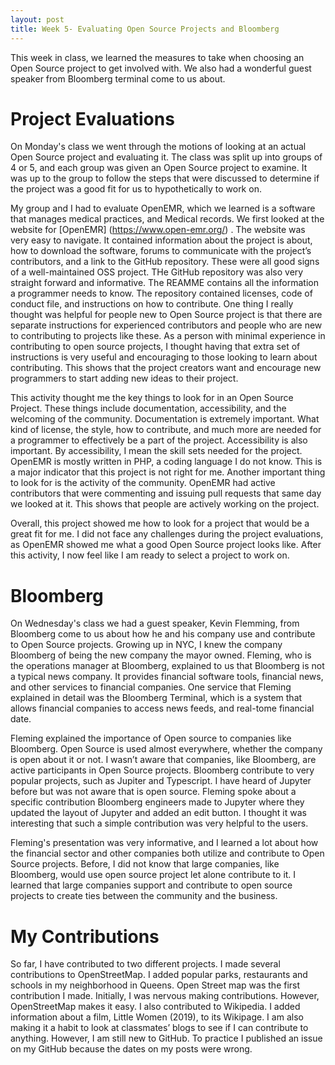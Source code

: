 ```yaml
---
layout: post
title: Week 5- Evaluating Open Source Projects and Bloomberg 
---
```


This week in class, we learned the measures to take when choosing an Open Source project to get involved with. We also had a wonderful guest speaker from Bloomberg terminal come to us about. 

# Project Evaluations
On Monday's class we went through the motions of looking at an actual Open Source project and evaluating it. The class was split up into groups of 4 or 5, and each group was given an Open Source project to examine. It was up to the group to follow the steps that were discussed to determine if the project was a good fit for us to hypothetically to work on. 

My group and I had to evaluate OpenEMR, which we learned is a software that manages medical practices, and Medical records. We first looked at the website for [OpenEMR] (https://www.open-emr.org/) . The website was very easy to navigate. It contained information about the project is about, how to download the software, forums to communicate with the project’s contributors, and a link to the GitHub repository. These were all good signs of a well-maintained OSS project. THe GitHub repository was also very straight forward and informative. The REAMME contains all the information a programmer needs to know. The repository contained licenses, code of conduct file, and instructions on how to contribute. One thing I really thought was helpful for people new to Open Source project is that there are separate instructions for experienced contributors and people who are new to contributing to projects like these. As a person with minimal experience in contributing to open source projects, I thought having that extra set of instructions is very useful and encouraging to those looking to learn about contributing. This shows that the project creators want and encourage new programmers to start adding new ideas to their project. 

This activity thought me the key things to look for in an Open Source Project. These things include documentation, accessibility, and the welcoming of the community. Documentation is extremely important. What kind of license, the style, how to contribute, and much more are needed for a programmer to effectively be a part of the project. Accessibility is also important. By accessibility, I mean the skill sets needed for the project. OpenEMR is mostly written in PHP, a coding language I do not know. This is a major indicator that this project is not right for me. Another important thing to look for is the activity of the community. OpenEMR had active contributors that were commenting and issuing pull requests that same day we looked at it. This shows that people are actively working on the project. 

Overall, this project showed me how to look for a project that would be a great fit for me. I did not face any challenges during the project evaluations, as OpenEMR showed me what a good Open Source project looks like. After this activity, I now feel like I am ready to select a project to work on.

# Bloomberg 
On Wednesday's class we had a guest speaker, Kevin Flemming, from Bloomberg come to us about how he and his company use and contribute to Open Source projects. Growing up in NYC, I knew the  company Bloomberg of being the new company the mayor owned. Fleming, who is the operations manager at Bloomberg, explained to us that Bloomberg is not a typical news company. It provides financial software tools, financial news, and other services to financial companies. One service that Fleming explained in detail was the Bloomberg Terminal, which is a system that allows financial companies to access news feeds, and real-tome financial date. 

Fleming explained the importance of Open source to companies like Bloomberg. Open Source is used almost everywhere, whether the company is open about it or not. I wasn’t aware that companies, like Bloomberg, are active participants in Open Source projects. Bloomberg contribute to very popular projects, such as Jupiter and Typescript. I have heard of Jupyter before but was not aware that is open source. Fleming spoke about a specific contribution Bloomberg engineers made to Jupyter where they updated the layout of Jupyter and added an edit button. I thought it was interesting that such a simple contribution was very helpful to the users. 

Fleming's presentation was very informative, and I learned a lot about how the financial sector and other companies both utilize and contribute to Open Source projects. Before, I did not know that large companies, like Bloomberg, would use open source project let alone contribute to it. I learned that large companies support and contribute to open source projects to create ties between the community and the business. 

# My Contributions 

So far, I have contributed to two different projects. I made several contributions to OpenStreetMap. I added popular parks, restaurants and schools in my neighborhood in Queens. Open Street map was the first contribution I made. Initially, I was nervous making contributions. However, OpenStreetMap makes it easy. I also contributed to Wikipedia. I added information about a film, Little Women (2019), to its Wikipage. I am also making it a habit to look at classmates’ blogs to see if I can contribute to anything. However, I am still new to GitHub. To practice I published an issue on my GitHub because the dates on my posts were wrong.   
